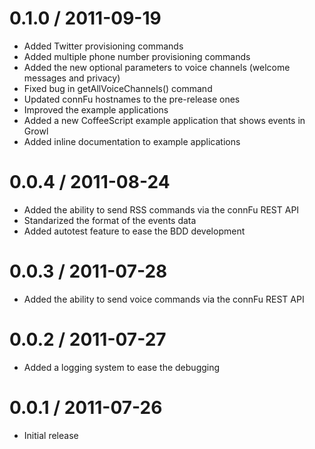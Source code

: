 0.1.0 / 2011-09-19
==================

  * Added Twitter provisioning commands
  * Added multiple phone number provisioning commands
  * Added the new optional parameters to voice channels (welcome messages and privacy)
  * Fixed bug in getAllVoiceChannels() command
  * Updated connFu hostnames to the pre-release ones
  * Improved the example applications
  * Added a new CoffeeScript example application that shows events in Growl
  * Added inline documentation to example applications
  
0.0.4 / 2011-08-24
==================

  * Added the ability to send RSS commands via the connFu REST API
  * Standarized the format of the events data
  * Added autotest feature to ease the BDD development


0.0.3 / 2011-07-28
==================

  * Added the ability to send voice commands via the connFu REST API


0.0.2 / 2011-07-27
==================

  * Added a logging system to ease the debugging
  

0.0.1 / 2011-07-26
==================

  * Initial release
